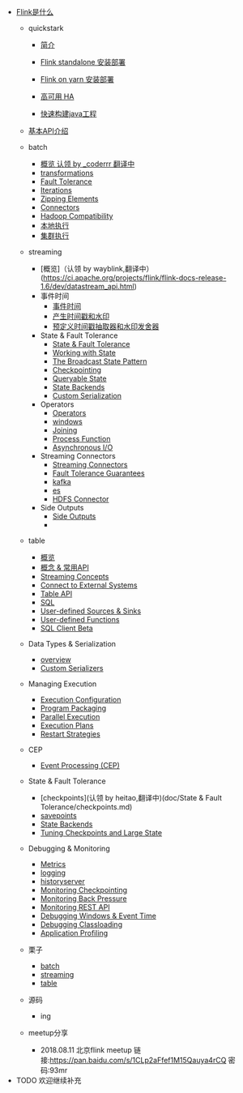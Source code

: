 * [Flink是什么](doc/quickstark/what-is-flink.md)
  * quickstark
    * [简介](doc/quickstark/what-is-flink.md)
    * [Flink standalone 安装部署](doc/quickstark/FlinkDeploy.md)
    * [Flink on yarn 安装部署](https://ci.apache.org/projects/flink/flink-docs-release-1.6/ops/deployment/yarn_setup.html)
    * [高可用 HA](https://ci.apache.org/projects/flink/flink-docs-release-1.6/ops/jobmanager_high_availability.html)

    * [快速构建java工程](doc/quickstark/CreateJavaProject.md)
    
  * [基本API介绍](https://ci.apache.org/projects/flink/flink-docs-release-1.6/dev/api_concepts.html)
  * batch
    * [概览 认领 by _coderrr 翻译中](https://ci.apache.org/projects/flink/flink-docs-release-1.6/dev/batch/)
    * [transformations](https://ci.apache.org/projects/flink/flink-docs-release-1.6/dev/batch/dataset_transformations.html)
    * [Fault Tolerance](https://ci.apache.org/projects/flink/flink-docs-release-1.6/dev/batch/fault_tolerance.html)
    * [Iterations](https://ci.apache.org/projects/flink/flink-docs-release-1.6/dev/batch/iterations.html)
    * [Zipping Elements](https://ci.apache.org/projects/flink/flink-docs-release-1.6/dev/batch/zip_elements_guide.html)
    * [Connectors](https://ci.apache.org/projects/flink/flink-docs-release-1.6/dev/batch/connectors.html)
    * [Hadoop Compatibility](https://ci.apache.org/projects/flink/flink-docs-release-1.6/dev/batch/hadoop_compatibility.html)
    * [本地执行](https://ci.apache.org/projects/flink/flink-docs-release-1.6/dev/local_execution.html)
    * [集群执行](doc/batch/ClusterExecution.md)
  * streaming
      * [概览]（认领 by wayblink,翻译中）(https://ci.apache.org/projects/flink/flink-docs-release-1.6/dev/datastream_api.html)
      * 事件时间
          * [事件时间](https://ci.apache.org/projects/flink/flink-docs-release-1.6/dev/event_time.html)
          * [产生时间戳和水印](https://ci.apache.org/projects/flink/flink-docs-release-1.6/dev/event_timestamps_watermarks.html)
          * [预定义时间戳抽取器和水印发舍器](https://ci.apache.org/projects/flink/flink-docs-release-1.6/dev/event_timestamp_extractors.html)
      * State & Fault Tolerance
          * [State & Fault Tolerance](https://ci.apache.org/projects/flink/flink-docs-release-1.6/dev/stream/state/)
          * [Working with State](https://ci.apache.org/projects/flink/flink-docs-release-1.6/dev/stream/state/state.html)
          * [The Broadcast State Pattern](https://ci.apache.org/projects/flink/flink-docs-release-1.6/dev/stream/state/broadcast_state.html)   
          * [Checkpointing](https://ci.apache.org/projects/flink/flink-docs-release-1.6/dev/stream/state/checkpointing.html)
          * [Queryable State](https://ci.apache.org/projects/flink/flink-docs-release-1.6/dev/stream/state/queryable_state.html)
          * [State Backends](https://ci.apache.org/projects/flink/flink-docs-release-1.6/dev/stream/state/state_backends.html)
          * [Custom Serialization](https://ci.apache.org/projects/flink/flink-docs-release-1.6/dev/stream/state/custom_serialization.html)
      * Operators
        * [Operators](https://ci.apache.org/projects/flink/flink-docs-release-1.6/dev/stream/operators/)   
        * [windows](https://ci.apache.org/projects/flink/flink-docs-release-1.6/dev/stream/operators/windows.html)
        * [Joining](https://ci.apache.org/projects/flink/flink-docs-release-1.6/dev/stream/operators/joining.html)
        * [Process Function](https://ci.apache.org/projects/flink/flink-docs-release-1.6/dev/stream/operators/process_function.html)
        * [Asynchronous I/O](https://ci.apache.org/projects/flink/flink-docs-release-1.6/dev/stream/operators/asyncio.html)
      * Streaming Connectors
        * [Streaming Connectors](https://ci.apache.org/projects/flink/flink-docs-release-1.6/dev/connectors/)
        * [Fault Tolerance Guarantees](https://ci.apache.org/projects/flink/flink-docs-release-1.6/dev/connectors/guarantees.html)
        * [kafka](https://ci.apache.org/projects/flink/flink-docs-release-1.6/dev/connectors/kafka.html)
        * [es](https://ci.apache.org/projects/flink/flink-docs-release-1.6/dev/connectors/elasticsearch.html)
        * [HDFS Connector](https://ci.apache.org/projects/flink/flink-docs-release-1.6/dev/connectors/filesystem_sink.html)
      * Side Outputs
        * [Side Outputs](https://ci.apache.org/projects/flink/flink-docs-release-1.6/dev/stream/side_output.html)
        * []()
  * table
    * [概览](doc/table/TableOverview.md)
    * [概念 & 常用API](https://ci.apache.org/projects/flink/flink-docs-release-1.6/dev/table/common.html)
    * [Streaming Concepts](https://ci.apache.org/projects/flink/flink-docs-release-1.6/dev/table/streaming.html)   
    * [Connect to External Systems](https://ci.apache.org/projects/flink/flink-docs-release-1.6/dev/table/connect.html)
    * [Table API](https://ci.apache.org/projects/flink/flink-docs-release-1.6/dev/table/tableApi.html)
    * [SQL](https://ci.apache.org/projects/flink/flink-docs-release-1.6/dev/table/sql.html)
    * [User-defined Sources & Sinks](https://ci.apache.org/projects/flink/flink-docs-release-1.6/dev/table/sourceSinks.html)
    * [User-defined Functions](doc/table/UDF.md)   
    * [SQL Client Beta](https://ci.apache.org/projects/flink/flink-docs-release-1.6/dev/table/sqlClient.html)
  * Data Types & Serialization
    * [overview](https://ci.apache.org/projects/flink/flink-docs-release-1.6/dev/types_serialization.html)
    * [Custom Serializers](https://ci.apache.org/projects/flink/flink-docs-release-1.6/dev/custom_serializers.html)
  * Managing Execution   
    * [Execution Configuration](https://ci.apache.org/projects/flink/flink-docs-release-1.6/dev/execution_configuration.html)
    * [Program Packaging](https://ci.apache.org/projects/flink/flink-docs-release-1.6/dev/packaging.html)
    * [Parallel Execution](doc/ManagExecution/ParallelExecution.md)
    * [Execution Plans](doc/ManagExecution/ExecutionPlans.md)
    * [Restart Strategies](doc/ManagExecution/RestartStrategies.md)   

  * CEP
    * [Event Processing (CEP)](doc/CEP/FlinkCEPOfficeWeb.md)

  * State & Fault Tolerance
    * [checkpoints](认领 by heitao,翻译中)(doc/State & Fault Tolerance/checkpoints.md)
    * [savepoints](https://ci.apache.org/projects/flink/flink-docs-release-1.6/ops/state/savepoints.html)
    * [State Backends](https://ci.apache.org/projects/flink/flink-docs-release-1.6/ops/state/state_backends.html)   
    * [Tuning Checkpoints and Large State](https://ci.apache.org/projects/flink/flink-docs-release-1.6/ops/state/large_state_tuning.html)

  * Debugging & Monitoring
    * [Metrics](https://ci.apache.org/projects/flink/flink-docs-release-1.6/monitoring/metrics.html)    
    * [logging](https://ci.apache.org/projects/flink/flink-docs-release-1.6/monitoring/logging.html)
    * [historyserver](https://ci.apache.org/projects/flink/flink-docs-release-1.6/monitoring/historyserver.html)
    * [Monitoring Checkpointing](https://ci.apache.org/projects/flink/flink-docs-release-1.6/monitoring/checkpoint_monitoring.html)   
    * [Monitoring Back Pressure](https://ci.apache.org/projects/flink/flink-docs-release-1.6/monitoring/back_pressure.html)
    * [Monitoring REST API](https://ci.apache.org/projects/flink/flink-docs-release-1.6/monitoring/rest_api.html)
    * [Debugging Windows & Event Time](https://ci.apache.org/projects/flink/flink-docs-release-1.6/monitoring/debugging_event_time.html)
    * [Debugging Classloading](https://ci.apache.org/projects/flink/flink-docs-release-1.6/monitoring/debugging_classloading.html)
    * [Application Profiling](https://ci.apache.org/projects/flink/flink-docs-release-1.6/monitoring/application_profiling.html)   

  * 栗子
    * [batch](https://github.com/crestofwave1/flinkExamples/tree/master/src/main/java/Batch)
    * [streaming](https://github.com/crestofwave1/flinkExamples/tree/master/src/main/java/Streaming)
    * [table](https://github.com/crestofwave1/flinkExamples/tree/master/src/main/java/TableSQL)
    
    
  * 源码
    * ing
    
  * meetup分享
    * 2018.08.11 北京flink meetup
        链接:https://pan.baidu.com/s/1CLp2aFfef1M15Qauya4rCQ 密码:93mr
* TODO 欢迎继续补充
